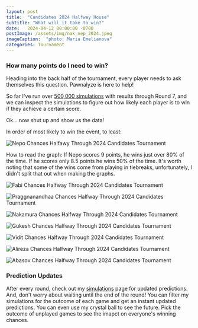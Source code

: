 ```yaml
---
layout: post
title:  "Candidates 2024 Halfway House"
subtitle: "What will it take to win?"
date:   2024-04-12 00:00:00 -0700
postImage: /assets/img/nak_nep_2024.jpeg
imageCaption:  "photo: Maria Emelianova"
categories: Tournament
---
```


<style>
  table {
        width: 70%;
    }
    table th, table td { padding: 5px 5px; }
    .field td {padding: 3px 3px; }
    .field th {padding: 3px 3px; }
    .narrow {width: 65%; margin: auto;}
    .post-header{
        margin-bottom: 10px;
    }
    .post-title{
        margin-bottom: 10px;
    }
    .pad{
        padding: 5px;
    }
.postImage {
  display: block;
  text-align: center;
  margin-left: auto;
  margin-right: auto;
  font-size: 12px;
  max-height: 315px;
  padding-top: 0px;
}

.postImage img {
  height: auto;
  max-height: 315px;
}

.caption {
  display: block;
  text-align: center;
  margin-left: auto;
  margin-right: auto;
  font-size: 12px;
}
</style>

### How many points do I need to win?

Heading into the back half of the tournament, every player needs to ask themselves this question. Pawnalyze is here to help!

So far I've run over [500,000 simulations][sims] with results through Round 7, and we can inspect the simulations to figure out how likely each player is to win if they achieve a certain score.

Ok... now shut up and show us the data!

In order of most likely to win the event, to least:

![Nepo Chances Halfawy Through 2024 Candidates Tournament](/assets/img/cand_2024/Nep_halfway.png)

How to read the graph: If Nepo scores 9 points, he wins just over 80% of the time. If he scores only 8.5 points he wins 50% of the time. It's worth noting that some of the wins come from playing in tiebreaks, unfortunately, I didn't split that out when making the graphs.

![Fabi Chances Halfway Through 2024 Candidates Tournament](/assets/img/cand_2024/Car_halfway.png)

![Praggnanandhaa Chances Halfway Through 2024 Candidates Tournament](/assets/img/cand_2024/Pra_halfway.png)

![Nakamura Chances Halfway Through 2024 Candidates Tournament](/assets/img/cand_2024/Nak_halfway.png)

![Gukesh Chances Halfway Through 2024 Candidates Tournament](/assets/img/cand_2024/Guk_halfway.png)

![Vidit Chances Halfway Through 2024 Candidates Tournament](/assets/img/cand_2024/Vid_halfway.png)

![Alireza Chances Halfway Through 2024 Candidates Tournament](/assets/img/cand_2024/Fir_halfway.png)

![Abasov Chances Halfway Through 2024 Candidates Tournament](/assets/img/cand_2024/Aba_halfway.png)



### Prediction Updates

After every round, check out my [simulations][sims] page for updated predictions. And, don't worry about waiting until the end of the round! You can filter my  simulations for the outcome of each game and get an instant updated predictions. You can even use my crystal ball to see the future. Pick the outcome of unplayed games to see the imapct on everyone's winning chances.

[sims]: https://www.pawnalyze.com/simulations/candidates-2024
[method]: https://blog.pawnalyze.com/chess-simulations/2022/06/20/How-Our-Chess-Tournament-Predictions-Work.html